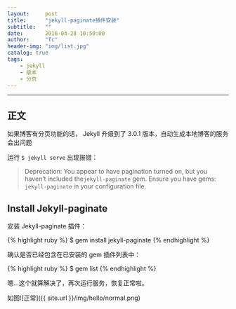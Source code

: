 ```yaml
---
layout:     post
title:      "jekyll-paginate插件安装"
subtitle:   ""
date:       2016-04-28 10:50:00
author:     "Tc"
header-img: "img/list.jpg"
catalog: true
tags:
    - jekyll
    - 版本
    - 分页
---
```


---

## 正文
如果博客有分页功能的话， Jekyll 升级到了 3.0.1 版本，自动生成本地博客的服务会出问题

运行 ``` $ jekyll serve ``` 出现报错：

> Deprecation: You appear to have pagination turned on, but you haven’t included the```jekyll-paginate```
gem. Ensure you have gems: ```jekyll-paginate``` in your configuration file.




## Install Jekyll-paginate

安装 Jekyll-paginate 插件：

{% highlight ruby %}
 $ gem install jekyll-paginate
{% endhighlight %}

确认是否已经包含在已安装的 gem 插件列表中：

{% highlight ruby %}
 $ gem list
{% endhighlight %}


嗯…这个就算解决了，再次运行服务，恢复正常啦。

如图![正常]({{ site.url }}/img/hello/normal.png)






